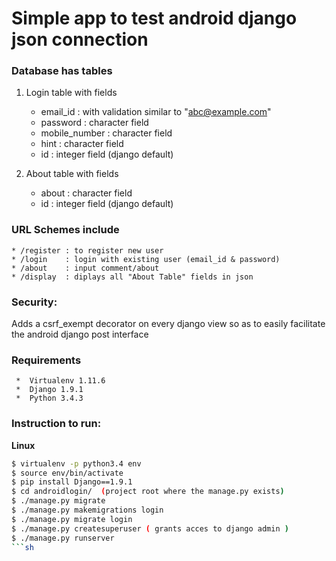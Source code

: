 # Simple app to test android django json connection

### Database has tables
1. Login table with fields
   * email_id : with validation similar to "abc@example.com"
   * password : character field
   * mobile_number : character field
   * hint  : character field
   * id    : integer field (django default)

2. About table with fields
   * about : character field
   * id    : integer field (django default)

### URL Schemes include
    * /register : to register new user
    * /login    : login with existing user (email_id & password)
    * /about    : input comment/about 
    * /display  : diplays all "About Table" fields in json

### Security:

Adds a csrf_exempt decorator on every django view so as to easily
facilitate the android django post interface

###  Requirements

     *  Virtualenv 1.11.6
     *  Django 1.9.1
     *  Python 3.4.3

### Instruction to run:

**Linux**
```sh
$ virtualenv -p python3.4 env
$ source env/bin/activate
$ pip install Django==1.9.1
$ cd androidlogin/  (project root where the manage.py exists)
$ ./manage.py migrate
$ ./manage.py makemigrations login
$ ./manage.py migrate login
$ ./manage.py createsuperuser ( grants acces to django admin )
$ ./manage.py runserver
```sh